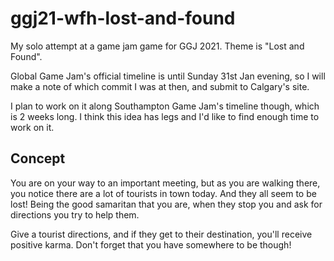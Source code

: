 # ggj21-wfh-lost-and-found

My solo attempt at a game jam game for GGJ 2021. Theme is "Lost and Found".

Global Game Jam's official timeline is until Sunday 31st Jan evening, so I will make a note of which commit I was at then, and submit to Calgary's site.

I plan to work on it along Southampton Game Jam's timeline though, which is 2 weeks long. I think this idea has legs and I'd like to find enough time to work on it.

## Concept

You are on your way to an important meeting, but as you are walking there, you notice there are a lot of tourists in town today. And they all seem to be lost! Being the good samaritan that you are, when they stop you and ask for directions you try to help them.

Give a tourist directions, and if they get to their destination, you'll receive positive karma. Don't forget that you have somewhere to be though!
